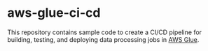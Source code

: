 # aws-glue-ci-cd

This repository contains sample code to create a CI/CD pipeline for building, testing, and
deploying data processing jobs in [AWS Glue](https://aws.amazon.com/glue/).

<!-- Pytest Coverage Comment:Begin -->
<!-- Pytest Coverage Comment:End -->
